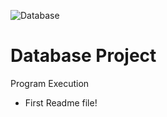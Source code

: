 ![Database](https://github.com/RickyDLong/DBProject2023/assets/33757129/e2d3baa2-783b-4cd7-9901-2d6004af539b)
# Database Project
Program Execution

* First Readme file!
  
